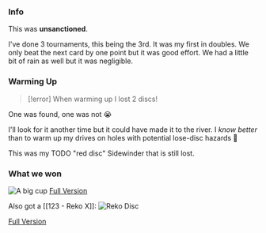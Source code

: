 ### Info
This was **unsanctioned**.

I've done 3 tournaments, this being the 3rd. It was my first in doubles. We only beat the next card by one point but it was good effort. We had a little bit of rain as well but it was negligible. 

### Warming Up

> [!error] When warming up I lost 2 discs!

One was found, one was not 😭

I'll look for it another time but it could have made it to the river. I *know better* than to warm up my drives on holes with potential lose-disc hazards 🤷

This was my TODO "red disc" Sidewinder that is still lost.

### What we won

![A big cup](https://ik.imagekit.io/lkat/blog/coonskin%20doubles%20tournament/tr:q-20/PXL_20231028_174000605_UDR_gFQXd.jpg?updatedAt=1698625162032)
[Full Version](https://ik.imagekit.io/lkat/blog/coonskin%20doubles%20tournament/PXL_20231028_174000605_UDR_gFQXd.jpg?updatedAt=1698625162032)

Also got a [[123 - Reko X]]:
![Reko Disc](https://ik.imagekit.io/lkat/blog/coonskin%20doubles%20tournament/tr:q-20/PXL_20231029_215029387_T_rSSNeJn.jpg?updatedAt=1698625125538)

[Full Version](https://ik.imagekit.io/lkat/blog/coonskin%20doubles%20tournament/PXL_20231029_215029387_T_rSSNeJn.jpg?updatedAt=1698625125538)